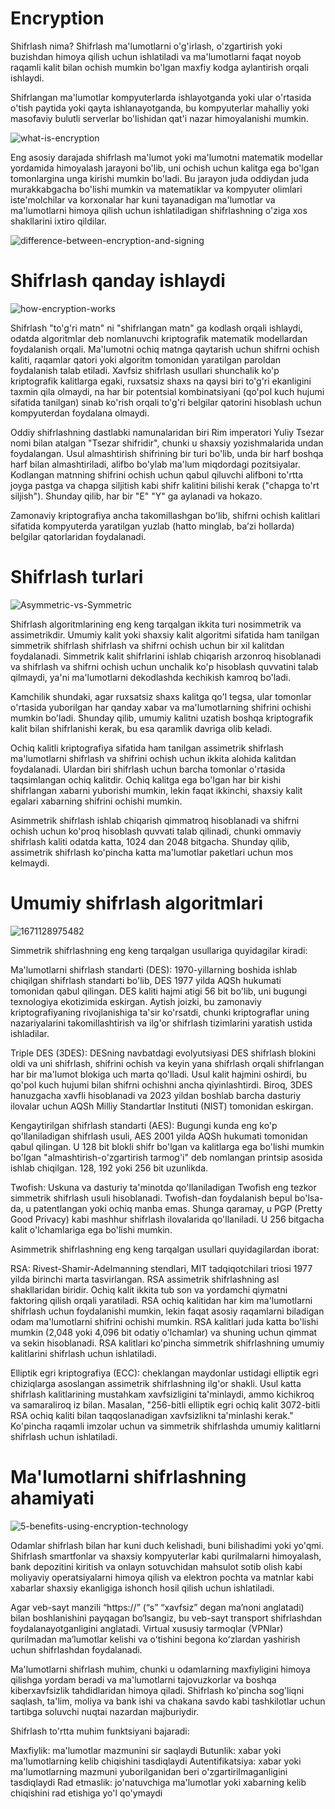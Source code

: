 # Encryption

Shifrlash nima?
Shifrlash ma'lumotlarni o'g'irlash, o'zgartirish yoki buzishdan himoya qilish uchun ishlatiladi va ma'lumotlarni faqat noyob raqamli kalit bilan ochish mumkin bo'lgan maxfiy kodga aylantirish orqali ishlaydi.

Shifrlangan ma'lumotlar kompyuterlarda ishlayotganda yoki ular o'rtasida o'tish paytida yoki qayta ishlanayotganda, bu kompyuterlar mahalliy yoki masofaviy bulutli serverlar bo'lishidan qat'i nazar himoyalanishi mumkin.

![what-is-encryption](https://github.com/themusharraf/Encryption/assets/122869450/aafe97e4-d1bb-49bd-b88d-56c47ec95fdf)

Eng asosiy darajada shifrlash ma'lumot yoki ma'lumotni matematik modellar yordamida himoyalash jarayoni bo'lib, uni ochish uchun kalitga ega bo'lgan tomonlargina unga kirishi mumkin bo'ladi. Bu jarayon juda oddiydan juda
murakkabgacha bo'lishi mumkin va matematiklar va kompyuter olimlari iste'molchilar va korxonalar har kuni tayanadigan ma'lumotlar va ma'lumotlarni himoya qilish uchun ishlatiladigan shifrlashning o'ziga xos shakllarini ixtiro qildilar.

![difference-between-encryption-and-signing](https://github.com/themusharraf/Encryption/assets/122869450/7c873e4f-e99f-4625-abfb-68e6b773736b)
# Shifrlash qanday ishlaydi

![how-encryption-works](https://github.com/themusharraf/Encryption/assets/122869450/d3fcba0b-63f7-4672-aea4-a47cc2abe4c8)

Shifrlash "to'g'ri matn" ni "shifrlangan matn" ga kodlash orqali ishlaydi, odatda algoritmlar deb nomlanuvchi kriptografik matematik modellardan foydalanish orqali. Ma'lumotni ochiq matnga qaytarish uchun shifrni ochish kaliti, raqamlar qatori yoki algoritm tomonidan yaratilgan paroldan foydalanish talab etiladi. Xavfsiz shifrlash usullari shunchalik ko'p kriptografik kalitlarga egaki, ruxsatsiz shaxs na qaysi biri to'g'ri ekanligini taxmin qila olmaydi, na har bir potentsial kombinatsiyani (qo'pol kuch hujumi sifatida tanilgan) sinab ko'rish orqali to'g'ri belgilar qatorini hisoblash uchun kompyuterdan foydalana olmaydi.

Oddiy shifrlashning dastlabki namunalaridan biri Rim imperatori Yuliy Tsezar nomi bilan atalgan "Tsezar shifridir", chunki u shaxsiy yozishmalarida undan foydalangan. Usul almashtirish shifrining bir turi bo'lib, unda bir harf boshqa harf bilan almashtiriladi, alifbo bo'ylab ma'lum miqdordagi pozitsiyalar. Kodlangan matnning shifrini ochish uchun qabul qiluvchi alifboni to'rtta joyga pastga va chapga siljitish kabi shifr kalitini bilishi kerak ("chapga to'rt siljish"). Shunday qilib, har bir "E" "Y" ga aylanadi va hokazo.

Zamonaviy kriptografiya ancha takomillashgan boʻlib, shifrni ochish kalitlari sifatida kompyuterda yaratilgan yuzlab (hatto minglab, baʼzi hollarda) belgilar qatorlaridan foydalanadi.

# Shifrlash turlari

![Asymmetric-vs-Symmetric](https://github.com/themusharraf/Encryption/assets/122869450/a5531df7-2d6a-45c0-a8a1-8445de030c96)


Shifrlash algoritmlarining eng keng tarqalgan ikkita turi nosimmetrik va assimetrikdir.
Umumiy kalit yoki shaxsiy kalit algoritmi sifatida ham tanilgan simmetrik shifrlash shifrlash va shifrni ochish uchun bir xil kalitdan foydalanadi. Simmetrik kalit shifrlarini ishlab chiqarish arzonroq hisoblanadi va shifrlash va shifrni ochish uchun unchalik ko'p hisoblash quvvatini talab qilmaydi, ya'ni ma'lumotlarni dekodlashda kechikish kamroq bo'ladi.

Kamchilik shundaki, agar ruxsatsiz shaxs kalitga qo'l tegsa, ular tomonlar o'rtasida yuborilgan har qanday xabar va ma'lumotlarning shifrini ochishi mumkin bo'ladi. Shunday qilib, umumiy kalitni uzatish boshqa kriptografik kalit bilan shifrlanishi kerak, bu esa qaramlik davriga olib keladi.

Ochiq kalitli kriptografiya sifatida ham tanilgan assimetrik shifrlash ma'lumotlarni shifrlash va shifrini ochish uchun ikkita alohida kalitdan foydalanadi. Ulardan biri shifrlash uchun barcha tomonlar o'rtasida taqsimlangan ochiq kalitdir. Ochiq kalitga ega bo'lgan har bir kishi shifrlangan xabarni yuborishi mumkin, lekin faqat ikkinchi, shaxsiy kalit egalari xabarning shifrini ochishi mumkin.

Asimmetrik shifrlash ishlab chiqarish qimmatroq hisoblanadi va shifrni ochish uchun ko'proq hisoblash quvvati talab qilinadi, chunki ommaviy shifrlash kaliti odatda katta, 1024 dan 2048 bitgacha. Shunday qilib, assimetrik shifrlash ko'pincha katta ma'lumotlar paketlari uchun mos kelmaydi.

# Umumiy shifrlash algoritmlari

![1671128975482](https://github.com/themusharraf/Encryption/assets/122869450/a8c96672-0ec3-4e9e-8d61-e40865ef0642)


Simmetrik shifrlashning eng keng tarqalgan usullariga quyidagilar kiradi:

Ma'lumotlarni shifrlash standarti (DES): 1970-yillarning boshida ishlab chiqilgan shifrlash standarti bo'lib, DES 1977 yilda AQSh hukumati tomonidan qabul qilingan. DES kaliti hajmi atigi 56 bit bo'lib, uni bugungi texnologiya ekotizimida eskirgan. Aytish joizki, bu zamonaviy kriptografiyaning rivojlanishiga ta'sir ko'rsatdi, chunki kriptograflar uning nazariyalarini takomillashtirish va ilg'or shifrlash tizimlarini yaratish ustida ishladilar.

Triple DES (3DES): DESning navbatdagi evolyutsiyasi DES shifrlash blokini oldi va uni shifrlash, shifrini ochish va keyin yana shifrlash orqali shifrlangan har bir ma'lumot blokiga uch marta qo'lladi. Usul kalit hajmini oshirdi, bu qo'pol kuch hujumi bilan shifrni ochishni ancha qiyinlashtirdi. Biroq, 3DES hanuzgacha xavfli hisoblanadi va 2023 yildan boshlab barcha dasturiy ilovalar uchun AQSh Milliy Standartlar Instituti (NIST) tomonidan eskirgan.

Kengaytirilgan shifrlash standarti (AES): Bugungi kunda eng ko'p qo'llaniladigan shifrlash usuli, AES 2001 yilda AQSh hukumati tomonidan qabul qilingan. U 128 bit blokli shifr bo'lgan va kalitlarga ega bo'lishi mumkin bo'lgan "almashtirish-o'zgartirish tarmog'i" deb nomlangan printsip asosida ishlab chiqilgan. 128, 192 yoki 256 bit uzunlikda.

Twofish: Uskuna va dasturiy ta'minotda qo'llaniladigan Twofish eng tezkor simmetrik shifrlash usuli hisoblanadi. Twofish-dan foydalanish bepul bo'lsa-da, u patentlangan yoki ochiq manba emas. Shunga qaramay, u PGP (Pretty Good Privacy) kabi mashhur shifrlash ilovalarida qo'llaniladi. U 256 bitgacha kalit o'lchamlariga ega bo'lishi mumkin.

Asimmetrik shifrlashning eng keng tarqalgan usullari quyidagilardan iborat:

RSA: Rivest-Shamir-Adelmanning stendlari, MIT tadqiqotchilari triosi 1977 yilda birinchi marta tasvirlangan. RSA assimetrik shifrlashning asl shakllaridan biridir. Ochiq kalit ikkita tub son va yordamchi qiymatni faktoring qilish orqali yaratiladi. RSA ochiq kalitidan har kim ma'lumotlarni shifrlash uchun foydalanishi mumkin, lekin faqat asosiy raqamlarni biladigan odam ma'lumotlarni shifrini ochishi mumkin. RSA kalitlari juda katta bo'lishi mumkin (2,048 yoki 4,096 bit odatiy o'lchamlar) va shuning uchun qimmat va sekin hisoblanadi. RSA kalitlari ko'pincha simmetrik shifrlashning umumiy kalitlarini shifrlash uchun ishlatiladi.

Elliptik egri kriptografiya (ECC): cheklangan maydonlar ustidagi elliptik egri chiziqlarga asoslangan assimetrik shifrlashning ilg'or shakli. Usul katta shifrlash kalitlarining mustahkam xavfsizligini ta'minlaydi, ammo kichikroq va samaraliroq iz bilan. Masalan, "256-bitli elliptik egri ochiq kalit 3072-bitli RSA ochiq kaliti bilan taqqoslanadigan xavfsizlikni ta'minlashi kerak." Ko'pincha raqamli imzolar uchun va simmetrik shifrlashda umumiy kalitlarni shifrlash uchun ishlatiladi.

# Ma'lumotlarni shifrlashning ahamiyati

![5-benefits-using-encryption-technology](https://github.com/themusharraf/Encryption/assets/122869450/43562a7b-ade9-4b03-9099-b753083c0038)


Odamlar shifrlash bilan har kuni duch kelishadi, buni bilishadimi yoki yo'qmi. Shifrlash smartfonlar va shaxsiy kompyuterlar kabi qurilmalarni himoyalash, bank depozitini kiritish va onlayn sotuvchidan mahsulot sotib olish kabi moliyaviy operatsiyalarni himoya qilish va elektron pochta va matnlar kabi xabarlar shaxsiy ekanligiga ishonch hosil qilish uchun ishlatiladi.

Agar veb-sayt manzili “https://” (“s” “xavfsiz” degan ma’noni anglatadi) bilan boshlanishini payqagan bo‘lsangiz, bu veb-sayt transport shifrlashdan foydalanayotganligini anglatadi. Virtual xususiy tarmoqlar (VPNlar) qurilmadan maʼlumotlar kelishi va oʻtishini begona koʻzlardan yashirish uchun shifrlashdan foydalanadi.

Ma'lumotlarni shifrlash muhim, chunki u odamlarning maxfiyligini himoya qilishga yordam beradi va ma'lumotlarni tajovuzkorlar va boshqa kiberxavfsizlik tahdidlaridan himoya qiladi. Shifrlash ko'pincha sog'liqni saqlash, ta'lim, moliya va bank ishi va chakana savdo kabi tashkilotlar uchun tartibga soluvchi nuqtai nazardan majburiydir.

Shifrlash to'rtta muhim funktsiyani bajaradi:

Maxfiylik: ma'lumotlar mazmunini sir saqlaydi
Butunlik: xabar yoki ma'lumotlarning kelib chiqishini tasdiqlaydi
Autentifikatsiya: xabar yoki ma'lumotlarning mazmuni yuborilganidan beri o'zgartirilmaganligini tasdiqlaydi
Rad etmaslik: jo'natuvchiga ma'lumotlar yoki xabarning kelib chiqishini rad etishiga yo'l qo'ymaydi

